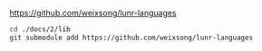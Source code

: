 https://github.com/weixsong/lunr-languages

```sh
cd ./docs/2/lib
git submodule add https://github.com/weixsong/lunr-languages
```

